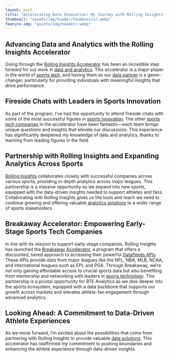 ```yaml
---
layout: post
title: "Accelerating Data Innovation: My Journey with Rolling Insights"
thumbnail: "assets/img/header/thumbnails/.webp"
feature-img: "assets/img/header/.webp"
---
```


## Advancing Data and Analytics with the Rolling Insights Accelerator

Going through the [Rolling Insights Accelerator](https://rolling-insights.com/breakaway-accelerator/) has been an incredible step forward for our work in [data and analytics](https://www.ibm.com/analytics/data-analytics). This accelerator is a major player in the world of [sports tech](https://en.wikipedia.org/wiki/Sports_technology), and having them as our [data partner](https://www.businessnewsdaily.com/5792-choose-business-partner.html) is a game-changer, particularly for providing individuals with meaningful insights that drive performance.

## Fireside Chats with Leaders in Sports Innovation

As part of the program, I’ve had the opportunity to attend fireside chats with some of the most successful figures in [sports innovation](https://sports.yahoo.com/sports-innovation-lab-announces-global-134200831.html). The other [sports tech companies](https://techcrunch.com/tag/sports-technology/) in the accelerator have been fantastic—each team brings unique questions and insights that elevate our discussions. This experience has significantly deepened my knowledge of data and analytics, thanks to learning from leading figures in the field.

## Partnership with Rolling Insights and Expanding Analytics Across Sports

[Rolling Insights](https://www.rollinginsights.com/) collaborates closely with successful companies across various sports, providing in-depth analytics across major leagues. This partnership is a massive opportunity as we expand into new sports, equipped with the data-driven insights needed to support athletes and fans. Collaborating with Rolling Insights gives us the tools and reach we need to continue growing and offering valuable [analytics solutions](https://en.wikipedia.org/wiki/Sports_analytics) to a wider range of sports stakeholders.

## Breakaway Accelerator: Empowering Early-Stage Sports Tech Companies

In line with its mission to support early-stage companies, Rolling Insights has launched the [Breakaway Accelerator](https://www.rollinginsights.com/breakaway), a program that offers a discounted, tiered approach to accessing their powerful [DataFeeds APIs](https://www.rollinginsights.com/datafeeds). These APIs provide data from major leagues like the NFL, NBA, MLB, NCAA, and international leagues such as EPL and PGA. Through Breakaway, we’re not only gaining affordable access to crucial sports data but also benefiting from mentorship and networking with leaders in [sports technology](https://www.sporttechie.com/). This partnership is a pivotal opportunity for BTE Analytics as we dive deeper into the sports ecosystem, equipped with a data backbone that supports our growth across markets and elevates athlete-fan engagement through advanced analytics.

## Looking Ahead: A Commitment to Data-Driven Athlete Experiences

As we move forward, I’m excited about the possibilities that come from partnering with Rolling Insights to provide valuable [data solutions](https://www.investopedia.com/terms/d/data-solutions.asp). This accelerator has reaffirmed my commitment to pushing boundaries and enhancing the athlete experience through data-driven insights.
